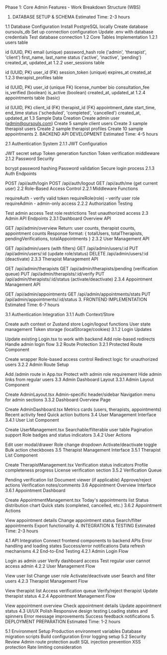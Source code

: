 Phase 1: Core Admin Features - Work Breakdown Structure (WBS)
1. DATABASE SETUP & SCHEMA
Estimated Time: 2-3 hours

1.1 Database Configuration
 Install PostgreSQL locally
 Create database oursouls_db
 Set up connection configuration
 Update .env with database credentials
 Test database connection
1.2 Core Tables Implementation
 1.2.1 users table

id (UUID, PK)
email (unique)
password_hash
role ('admin', 'therapist', 'client')
first_name, last_name
status ('active', 'inactive', 'pending')
created_at, updated_at
 1.2.2 user_sessions table

id (UUID, PK)
user_id (FK)
session_token (unique)
expires_at
created_at
 1.2.3 therapist_profiles table

id (UUID, PK)
user_id (unique FK)
license_number
bio
consultation_fee
is_verified (boolean)
is_active (boolean)
created_at, updated_at
 1.2.4 appointments table (basic)

id (UUID, PK)
client_id (FK)
therapist_id (FK)
appointment_date
start_time, end_time
status ('scheduled', 'completed', 'cancelled')
created_at, updated_at
1.3 Sample Data Creation
 Create admin user (admin@oursouls.com)
 Create 5 sample client users
 Create 3 sample therapist users
 Create 2 sample therapist profiles
 Create 10 sample appointments
2. BACKEND API DEVELOPMENT
Estimated Time: 4-5 hours

2.1 Authentication System
 2.1.1 JWT Configuration

JWT secret setup
Token generation function
Token verification middleware
 2.1.2 Password Security

bcrypt password hashing
Password validation
Secure login process
 2.1.3 Auth Endpoints

POST /api/auth/login
POST /api/auth/logout
GET /api/auth/me (get current user)
2.2 Role-Based Access Control
 2.2.1 Middleware Functions

requireAuth - verify valid token
requireRole(role) - verify user role
requireAdmin - admin-only access
 2.2.2 Authorization Testing

Test admin access
Test role restrictions
Test unauthorized access
2.3 Admin API Endpoints
 2.3.1 Dashboard Overview API

GET /api/admin/overview
Return: user counts, therapist counts, appointment counts
Response format: { totalUsers, totalTherapists, pendingVerifications, totalAppointments }
 2.3.2 User Management API

GET /api/admin/users (with filters)
GET /api/admin/users/:id
PUT /api/admin/users/:id (update role/status)
DELETE /api/admin/users/:id (deactivate)
 2.3.3 Therapist Management API

GET /api/admin/therapists
GET /api/admin/therapists/pending (verification queue)
PUT /api/admin/therapists/:id/verify
PUT /api/admin/therapists/:id/status (activate/deactivate)
 2.3.4 Appointment Management API

GET /api/admin/appointments
GET /api/admin/appointments/stats
PUT /api/admin/appointments/:id/status
3. FRONTEND IMPLEMENTATION
Estimated Time: 6-7 hours

3.1 Authentication Integration
 3.1.1 Auth Context/Store

Create auth context or Zustand store
Login/logout functions
User state management
Token storage (localStorage/cookies)
 3.1.2 Login Updates

Update existing Login.tsx to work with backend
Add role-based redirects
Handle admin login flow
3.2 Route Protection
 3.2.1 Protected Route Component

Create <ProtectedRoute> wrapper
Role-based access control
Redirect logic for unauthorized users
 3.2.2 Admin Route Setup

Add /admin route in App.tsx
Protect with admin role requirement
Hide admin links from regular users
3.3 Admin Dashboard Layout
 3.3.1 Admin Layout Component

Create AdminLayout.tsx
Admin-specific header/sidebar
Navigation menu for admin sections
 3.3.2 Dashboard Overview Page

Create AdminDashboard.tsx
Metrics cards (users, therapists, appointments)
Recent activity feed
Quick action buttons
3.4 User Management Interface
 3.4.1 User List Component

Create UserManagement.tsx
Searchable/filterable user table
Pagination support
Role badges and status indicators
 3.4.2 User Actions

Edit user modal/drawer
Role change dropdown
Activate/deactivate toggle
Bulk action checkboxes
3.5 Therapist Management Interface
 3.5.1 Therapist List Component

Create TherapistManagement.tsx
Verification status indicators
Profile completeness progress
License verification section
 3.5.2 Verification Queue

Pending verification list
Document viewer (if applicable)
Approve/reject actions
Verification notes/comments
3.6 Appointment Overview Interface
 3.6.1 Appointment Dashboard

Create AppointmentManagement.tsx
Today's appointments list
Status distribution chart
Quick stats (completed, cancelled, etc.)
 3.6.2 Appointment Actions

View appointment details
Change appointment status
Search/filter appointments
Export functionality
4. INTEGRATION & TESTING
Estimated Time: 2-3 hours

4.1 API Integration
 Connect frontend components to backend APIs
 Error handling and loading states
 Success/error notifications
 Data refresh mechanisms
4.2 End-to-End Testing
 4.2.1 Admin Login Flow

Login as admin user
Verify dashboard access
Test regular user cannot access admin
 4.2.2 User Management Flow

View user list
Change user role
Activate/deactivate user
Search and filter users
 4.2.3 Therapist Management Flow

View therapist list
Access verification queue
Verify/reject therapist
Update therapist status
 4.2.4 Appointment Management Flow

View appointment overview
Check appointment details
Update appointment status
4.3 UI/UX Polish
 Responsive design testing
 Loading states and spinners
 Error message improvements
 Success feedback notifications
5. DEPLOYMENT PREPARATION
Estimated Time: 1-2 hours

5.1 Environment Setup
 Production environment variables
 Database migration scripts
 Build configuration
 Error logging setup
5.2 Security Review
 Admin route protection audit
 SQL injection prevention
 XSS protection
 Rate limiting consideration

